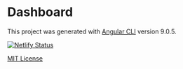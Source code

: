 # Dashboard

This project was generated with [Angular CLI](https://github.com/angular/angular-cli) version 9.0.5.

<a href="https://github.com/JoaovMiranda/covid-tracker/blob/master/LICENSE">
  </a>


  [![Netlify Status](https://api.netlify.com/api/v1/badges/d3fdeee9-4c73-49ae-80c9-2ffbb222c0b0/deploy-status)](https://app.netlify.com/sites/covid19trackerbrazil/deploys)

[MIT License](LICENSE)
